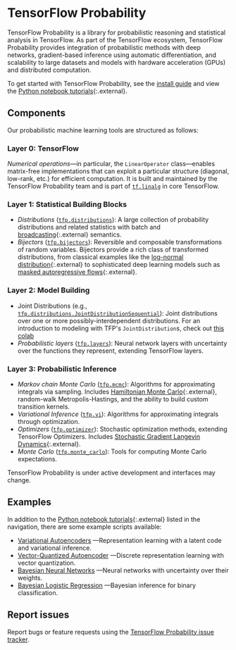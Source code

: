 # TensorFlow Probability

TensorFlow Probability is a library for probabilistic reasoning and statistical
analysis in TensorFlow. As part of the TensorFlow ecosystem, TensorFlow
Probability provides integration of probabilistic methods with deep networks,
gradient-based inference using automatic differentiation, and scalability to
large datasets and models with hardware acceleration (GPUs) and distributed
computation.

To get started with TensorFlow Probability, see the
[install guide](./install.md) and view the
[Python notebook tutorials](https://github.com/tensorflow/probability/blob/main/tensorflow_probability/examples/jupyter_notebooks/){:.external}.

## Components

Our probabilistic machine learning tools are structured as follows:

### Layer 0: TensorFlow

*Numerical operations*—in particular, the `LinearOperator`
class—enables matrix-free implementations that can exploit a particular structure
(diagonal, low-rank, etc.) for efficient computation. It is built and maintained
by the TensorFlow Probability team and is part of
[`tf.linalg`](https://github.com/tensorflow/tensorflow/tree/master/tensorflow/python/ops/linalg)
in core TensorFlow.

### Layer 1: Statistical Building Blocks

*   *Distributions*
    ([`tfp.distributions`](https://github.com/tensorflow/probability/tree/main/tensorflow_probability/python/distributions)):
    A large collection of probability distributions and related statistics with
    batch and
    [broadcasting](https://docs.scipy.org/doc/numpy-1.14.0/user/basics.broadcasting.html){:.external}
    semantics.
*   *Bijectors*
    ([`tfp.bijectors`](https://github.com/tensorflow/probability/tree/main/tensorflow_probability/python/bijectors)):
    Reversible and composable transformations of random variables. Bijectors
    provide a rich class of transformed distributions, from classical examples
    like the
    [log-normal distribution](https://en.wikipedia.org/wiki/Log-normal_distribution){:.external}
    to sophisticated deep learning models such as
    [masked autoregressive flows](https://arxiv.org/abs/1705.07057){:.external}.

### Layer 2: Model Building

*   Joint Distributions (e.g.,
    [`tfp.distributions.JointDistributionSequential`](https://github.com/tensorflow/probability/tree/main/tensorflow_probability/python/distributions/joint_distribution_sequential.py)):
    Joint distributions over one or more possibly-interdependent distributions.
    For an introduction to modeling with TFP's `JointDistribution`s, check out
    [this colab](https://github.com/tensorflow/probability/blob/main/tensorflow_probability/examples/jupyter_notebooks/Modeling_with_JointDistribution.ipynb)
*   *Probabilistic layers*
    ([`tfp.layers`](https://github.com/tensorflow/probability/tree/main/tensorflow_probability/python/layers)):
    Neural network layers with uncertainty over the functions they represent,
    extending TensorFlow layers.

### Layer 3: Probabilistic Inference

*   *Markov chain Monte Carlo*
    ([`tfp.mcmc`](https://github.com/tensorflow/probability/tree/main/tensorflow_probability/python/mcmc)):
    Algorithms for approximating integrals via sampling. Includes
    [Hamiltonian Monte Carlo](https://en.wikipedia.org/wiki/Hamiltonian_Monte_Carlo){:.external},
    random-walk Metropolis-Hastings, and the ability to build custom transition
    kernels.
*   *Variational Inference*
    ([`tfp.vi`](https://github.com/tensorflow/probability/tree/main/tensorflow_probability/python/vi)):
    Algorithms for approximating integrals through optimization.
*   *Optimizers*
    ([`tfp.optimizer`](https://github.com/tensorflow/probability/tree/main/tensorflow_probability/python/optimizer)):
    Stochastic optimization methods, extending TensorFlow Optimizers. Includes
    [Stochastic Gradient Langevin Dynamics](http://www.icml-2011.org/papers/398_icmlpaper.pdf){:.external}.
*   *Monte Carlo*
    ([`tfp.monte_carlo`](https://github.com/tensorflow/probability/blob/main/tensorflow_probability/python/monte_carlo)):
    Tools for computing Monte Carlo expectations.

TensorFlow Probability is under active development and interfaces may change.

## Examples

In addition to the
[Python notebook tutorials](https://github.com/tensorflow/probability/blob/main/tensorflow_probability/examples/jupyter_notebooks/){:.external}
listed in the navigation, there are some example scripts available:

* [Variational Autoencoders](https://github.com/tensorflow/probability/tree/main/tensorflow_probability/examples/vae.py)
  —Representation learning with a latent code and variational inference.
* [Vector-Quantized Autoencoder](https://github.com/tensorflow/probability/tree/main/tensorflow_probability/examples/vq_vae.py)
  —Discrete representation learning with vector quantization.
* [Bayesian Neural Networks](https://github.com/tensorflow/probability/tree/main/tensorflow_probability/examples/bayesian_neural_network.py)
  —Neural networks with uncertainty over their weights.
* [Bayesian Logistic Regression](https://github.com/tensorflow/probability/tree/main/tensorflow_probability/examples/logistic_regression.py)
  —Bayesian inference for binary classification.

## Report issues

Report bugs or feature requests using the
[TensorFlow Probability issue tracker](https://github.com/tensorflow/probability/issues).
